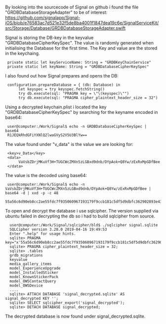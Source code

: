 By looking into the sourcecode of Signal on github i found the file "GRDBDatabaseStorageAdapter" to be of interest: 
https://github.com/signalapp/Signal-iOS/blob/e76583ac7d521e32f5de8ba4001f1847dea19c6e/SignalServiceKit/src/Storage/Database/GRDBDatabaseStorageAdapter.swift 

Signal is storing the DB-key in the keyvalue "GRDBDatabaseCipherKeySpec". The value is randomly generated when initialising the Database for the first time.
The Key and value are the stored in the keychaing.

     private static let keyServiceName: String = "GRDBKeyChainService" 
     private static let keyName: String = "GRDBDatabaseCipherKeySpec" 

I also found out how Signal prepares and opens the DB:

     configuration.prepareDatabase = { (db: Database) in 
          let keyspec = try keyspec.fetchString() 
          try db.execute(sql: "PRAGMA key = \"\(keyspec)\"") 
          try db.execute(sql: "PRAGMA cipher_plaintext_header_size = 32") 

Using a decrypted keychain.plist i located the key "GRDBDatabaseCipherKeySpec" by searching for the keyname encoded in base64:

     user@computer:/Work/Signal$ echo -n GRDBDatabaseCipherKeySpec | base64 
     R1JEQkRhdGFiYXNlQ2lwaGVyS2V5U3BlYw== 

The value found under "v_data" is the value we are looking for:

     <key>v_Data</key> 
     <data> 
          VaVsbZDrjMKuVf3H+TUGCWcZMXn5zLGBxd9dnb/DYpAok+Q8Yw/zExRxMpGDfBee 
     </data> 

The value is the decoded using base64:

     user@computer:/Work/Signal$ echo -n VaVsbZDrjMKuVf3H+TUGCWcZMXn5zLGBxd9dnb/DYpAok+Q8Yw/zExRxMpGDfBee | base64 -d | xxd -p -c 48 
     55a56c6d90eb8cc2ae55fdc7f935060967193179f9ccb181c5df5d9dbfc362902893e43c630ff31314713291837c179e 

To open and decrypt the database i use sqlcipher. The version supplied via ubuntu failed in decrypting the db so i had to build sqlcipher from source.

      user@computer:/Work/Signal/sqlcipher/bld$ ./sqlcipher signal.sqlite 
      SQLCipher version 3.28.0 2019-04-16 19:49:53 
      Enter ".help" for usage hints. 
      sqlite> PRAGMA key="x'55a56c6d90eb8cc2ae55fdc7f935060967193179f9ccb181c5df5d9dbfc362902893e43c630ff31314713291837c179e'"; 
      sqlite> PRAGMA cipher_plaintext_header_size = 32; 
      sqlite> .tables 
      grdb_migrations                            
      keyvalue                                   
      media_gallery_items                      
      model_ExperienceUpgrade                    
      model_InstalledSticker                     
      model_KnownStickerPack                     
      model_OWSContactQuery                      
      model_OWSDevice            
      .... 
      sqlite> ATTACH DATABASE 'signal_decrypted.sqlite' AS signal_decrypted KEY ''; 
      sqlite> SELECT sqlcipher_export('signal_decrypted'); 
      sqlite> DETACH DATABASE signal_decrypted; 

The decrypted database is now found under signal_decrypted.sqlite.

